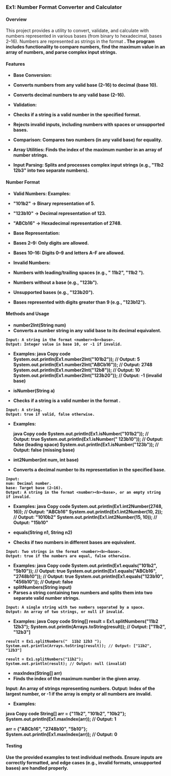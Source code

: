 
### **Ex1: Number Format Converter and Calculator**
#### **Overview**
This project provides a utility to convert, validate, and calculate with numbers represented in various bases (from binary to hexadecimal, bases 2–16). Numbers are represented as strings in the format <number><b><base>. The program includes functionality to compare numbers, find the maximum value in an array of numbers, and parse complex input strings.

#### **Features**
- **Base Conversion:** 
-    Converts numbers from any valid base (2–16) to decimal (base 10).
-    Converts decimal numbers to any valid base (2–16).
- **Validation:**
-    Checks if a string is a valid number in the specified format.
-    Rejects invalid inputs, including numbers with spaces or unsupported bases.

- **Comparison:**
    Compares two numbers (in any valid base) for equality.
    
- **Array Utilities:**
    Finds the index of the maximum number in an array of number strings.
    
- **Input Parsing:**
    Splits and processes complex input strings (e.g., "11b2 12b3" into two separate numbers).
  
#### **Number Format**
- **Valid Numbers:** <number><b><base>
**Examples:**
-    "101b2" → Binary representation of 5.
-    "123b10" → Decimal representation of 123.
-    "ABCb16" → Hexadecimal representation of 2748.
  
- **Base Representation:**
-    Bases 2–9: Only digits are allowed.
-    Bases 10–16: Digits 0–9 and letters A–F are allowed.

- **Invalid Numbers:**
-    Numbers with leading/trailing spaces (e.g., " 11b2", "11b2 ").
-    Numbers without a base (e.g., "123b").
-    Unsupported bases (e.g., "123b20").
-    Bases represented with digits greater than 9 (e.g., "123b12").
#### **Methods and Usage**
- **number2Int(String num)**
-    Converts a number string in any valid base to its decimal equivalent.

    Input: A string in the format <number><b><base>.
    Output: Integer value in base 10, or -1 if invalid.
-    **Examples:**
    java
    Copy code
    System.out.println(Ex1.number2Int("101b2")); // Output: 5
    System.out.println(Ex1.number2Int("ABCb16")); // Output: 2748
    System.out.println(Ex1.number2Int("12b8"));   // Output: 10
    System.out.println(Ex1.number2Int("123b20")); // Output: -1 (invalid base)

- **isNumber(String a)**
-    Checks if a string is a valid number in the format <number><b><base>.

    Input: A string.
    Output: true if valid, false otherwise.
-   **Examples:**
    
    java
    Copy code
    System.out.println(Ex1.isNumber("101b2")); // Output: true
    System.out.println(Ex1.isNumber(" 123b10")); // Output: false (leading space)
    System.out.println(Ex1.isNumber("123b"));   // Output: false (missing base)

- **int2Number(int num, int base)**
-    Converts a decimal number to its representation in the specified base.

    Input:
    num: Decimal number.
    base: Target base (2–16).
    Output: A string in the format <number><b><base>, or an empty string if invalid.
-    **Examples:**
    java
    Copy code
    System.out.println(Ex1.int2Number(2748, 16)); // Output: "ABCb16"
    System.out.println(Ex1.int2Number(10, 2));   // Output: "1010b2"
    System.out.println(Ex1.int2Number(15, 10));  // Output: "15b10"

 -   **equals(String n1, String n2)**
 -   Checks if two numbers in different bases are equivalent.

    Input: Two strings in the format <number><b><base>.
    Output: true if the numbers are equal, false otherwise.
-    **Examples:**
    java
    Copy code
    System.out.println(Ex1.equals("101b2", "5b10")); // Output: true
    System.out.println(Ex1.equals("ABCb16", "2748b10")); // Output: true
    System.out.println(Ex1.equals("123b10", "456b10"));  // Output: false
- **splitNumbers(String input)**
-    Parses a string containing two numbers and splits them into two separate valid number strings.

    Input: A single string with two numbers separated by a space.
    Output: An array of two strings, or null if invalid.
-    **Examples:**
    java
    Copy code
    String[] result = Ex1.splitNumbers("11b2 12b3");
    System.out.println(Arrays.toString(result)); // Output: ["11b2", "12b3"]
    
    result = Ex1.splitNumbers("  11b2 12b3 ");
    System.out.println(Arrays.toString(result)); // Output: ["11b2", "12b3"]
    
    result = Ex1.splitNumbers("11b2");
    System.out.println(result); // Output: null (invalid)
- **maxIndex(String[] arr)**
-  Finds the index of the maximum number in the given array.

  Input: An array of strings representing numbers.
  Output: Index of the largest number, or -1 if the array is empty or all numbers are invalid.
 - **Examples:**

  java
  Copy code
  String[] arr = {"11b2", "101b2", "10b2"};
  System.out.println(Ex1.maxIndex(arr)); // Output: 1
  
  arr = {"ABCb16", "2748b10", "5b10"};
  System.out.println(Ex1.maxIndex(arr)); // Output: 0

#### Testing
Use the provided examples to test individual methods. Ensure inputs are correctly formatted, and edge cases (e.g., invalid formats, unsupported bases) are handled properly.

